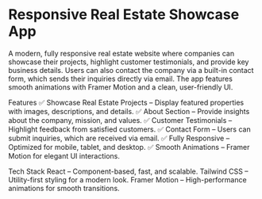 # Responsive Real Estate Showcase App

A modern, fully responsive real estate website where companies can showcase their projects, highlight customer testimonials, and provide key business details. Users can also contact the company via a built-in contact form, which sends their inquiries directly via email. The app features smooth animations with Framer Motion and a clean, user-friendly UI.

Features
✅ Showcase Real Estate Projects – Display featured properties with images, descriptions, and details.
✅ About Section – Provide insights about the company, mission, and values.
✅ Customer Testimonials – Highlight feedback from satisfied customers.
✅ Contact Form – Users can submit inquiries, which are received via email.
✅ Fully Responsive – Optimized for mobile, tablet, and desktop.
✅ Smooth Animations – Framer Motion for elegant UI interactions.

Tech Stack
React – Component-based, fast, and scalable.
Tailwind CSS – Utility-first styling for a modern look.
Framer Motion – High-performance animations for smooth transitions.
